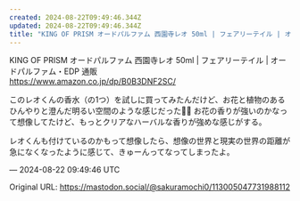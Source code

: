 ```yaml
---
created: 2024-08-22T09:49:46.344Z
updated: 2024-08-22T09:49:46.344Z
title: "KING OF PRISM オードパルファム 西園寺レオ 50ml | フェアリーテイル | オードパルファム・EDP 通販https://www.amazon[...]"
---
```


<p>KING OF PRISM オードパルファム 西園寺レオ 50ml | フェアリーテイル | オードパルファム・EDP 通販<br /><a href="https://www.amazon.co.jp/dp/B0B3DNF2SC/" target="_blank" rel="nofollow noopener noreferrer" translate="no"><span class="invisible">https://www.</span><span class="">amazon.co.jp/dp/B0B3DNF2SC/</span><span class="invisible"></span></a></p><p>このレオくんの香水（の1つ）を試しに買ってみたんだけど、お花と植物のあるひんやりと澄んだ明るい空間のような感じだった🌿✨ お花の香りが強いのかなって想像してたけど、もっとクリアなハーバルな香りが強めな感じがする。</p><p>レオくんも付けているのかもって想像したら、想像の世界と現実の世界の距離が急になくなったように感じて、きゅーんってなってしまったよ。</p>

&mdash; 2024-08-22 09:49:46 UTC

Original URL: https://mastodon.social/@sakuramochi0/113005047731988112
